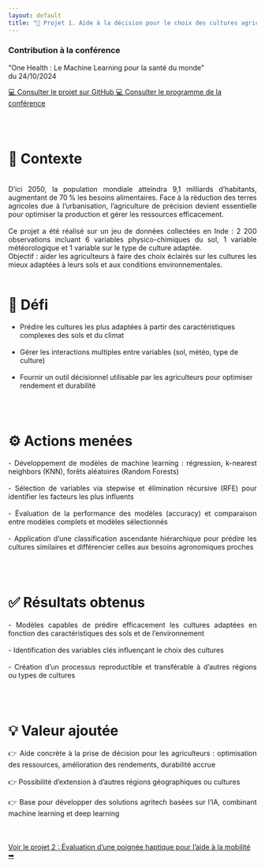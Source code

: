 ```yaml
---
layout: default
title: "🌱 Projet 1. Aide à la décision pour le choix des cultures agricoles <br>(Projet d'étude)"
---
```


<div class="textecentre">
  <h3>Contribution à la conférence</h3>

  <p>
    "One Health : Le Machine Learning pour la santé du monde"<br>
    du 24/10/2024
  </p>

  <a href="https://github.com/emma-dcs/M2_Projet_Conf_ML" target="_blank" class="btn-github">
  💻 Consulter le projet sur GitHub
  </a>

  <a href="https://sites.google.com/view/confrence-spcialit-sciences-de/programme?authuser=0" target="_blank" class="btn-github">
  💻 Consulter le programme de la conférence
  </a>
</div>

<br><br>

# 🔎 Contexte
<br>
<div style="text-align: justify;">
D’ici 2050, la population mondiale atteindra 9,1 milliards d’habitants, augmentant de 70 % les besoins alimentaires.
Face à la réduction des terres agricoles due à l’urbanisation, l’agriculture de précision devient essentielle pour optimiser la production et gérer les ressources efficacement.<br>
<br>
Ce projet a été réalisé sur un jeu de données collectées en Inde : 2 200 observations incluant 6 variables physico-chimiques du sol, 1 variable météorologique et 1 variable sur le type de culture adaptée.<br>
Objectif : aider les agriculteurs à faire des choix éclairés sur les cultures les mieux adaptées à leurs sols et aux conditions environnementales.
</div>


<br>

# 🎯 Défi

- Prédire les cultures les plus adaptées à partir des caractéristiques complexes des sols et du climat<br><br>
- Gérer les interactions multiples entre variables (sol, météo, type de culture)<br><br>
- Fournir un outil décisionnel utilisable par les agriculteurs pour optimiser rendement et durabilité<br>

<br><br>

# ⚙️ Actions menées
<div style="text-align: justify;">
- Développement de modèles de machine learning : régression, k-nearest neighbors (KNN), forêts aléatoires (Random Forests)<br><br>
- Sélection de variables via stepwise et élimination récursive (RFE) pour identifier les facteurs les plus influents<br><br>
- Évaluation de la performance des modèles (accuracy) et comparaison entre modèles complets et modèles sélectionnés<br><br>
- Application d’une classification ascendante hiérarchique pour prédire les cultures similaires et différencier celles aux besoins agronomiques proches
</div>

<br><br>

# ✅ Résultats obtenus
<div style="text-align: justify;">
- Modèles capables de prédire efficacement les cultures adaptées en fonction des caractéristiques des sols et de l’environnement<br><br>
- Identification des variables clés influençant le choix des cultures<br><br>
- Création d’un processus reproductible et transférable à d’autres régions ou types de cultures
</div>

<br><br>

# 💡 Valeur ajoutée
<div style="text-align: justify;">
👉 Aide concrète à la prise de décision pour les agriculteurs : optimisation des ressources, amélioration des rendements, durabilité accrue<br><br>
👉 Possibilité d’extension à d’autres régions géographiques ou cultures<br><br>
👉 Base pour développer des solutions agritech basées sur l’IA, combinant machine learning et deep learning<br>
</div>
<br><br><br>


<div class="projet-navigation single-right">
  <a href="{{ site.baseurl }}/projet2" class="next-projet">Voir le projet 2 : Évaluation d’une poignée haptique pour l’aide à la mobilité ➡</a>
</div>